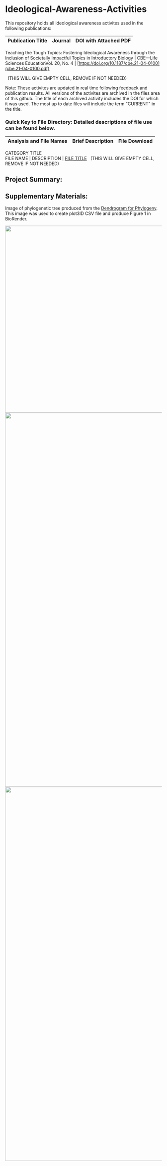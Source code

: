 # Ideological-Awareness-Activities

This repository holds all ideological awareness activites used in the following publications:

Publication Title | Journal  | DOI with Attached PDF
-------------------------------------|------------------------------------ | -----------------------------------------------------
                   
Teaching the Tough Topics: Fostering Ideological Awareness through the Inclusion of Societally Impactful Topics in Introductory Biology  | CBE—Life Sciences EducationVol. 20, No. 4   | [https://doi.org/10.1187/cbe.21-04-0100](cbe.21-04-0100.pdf)

&nbsp; (THIS WILL GIVE EMPTY CELL, REMOVE IF NOT NEEDED)


Note: These activites are updated in real time following feedback and publication results. All versions of the activites are archived in the files area of this github. The title of each archived activity includes the DOI for which it was used. The most up to date files will include the term "CURRENT" in the title. 


### Quick Key to File Directory: Detailed descriptions of file use can be found below.
Analysis and File Names| Brief Description | File Download
-------------------------------------|------------------------------------ | -----------------------------------------------------
CATEGORY TITLE                   
FILE NAME                   | DESCRIPTION                  | [FILE TITLE](FILE_LINK)
&nbsp; (THIS WILL GIVE EMPTY CELL, REMOVE IF NOT NEEDED)


## Project Summary: 
> 

## Supplementary Materials: 


Image of phylogenetic tree produced from the [Dendrogram for Phylogeny](amniota_2.txt). This image was used to create plot3ID CSV file and produce Figure 1 in BioRender.

<img src="Amniota_tree.jpeg" width="600">

<img src="Table_S1.jpg" width="1200">

<img src="Table_S2.jpg" width="1200">
